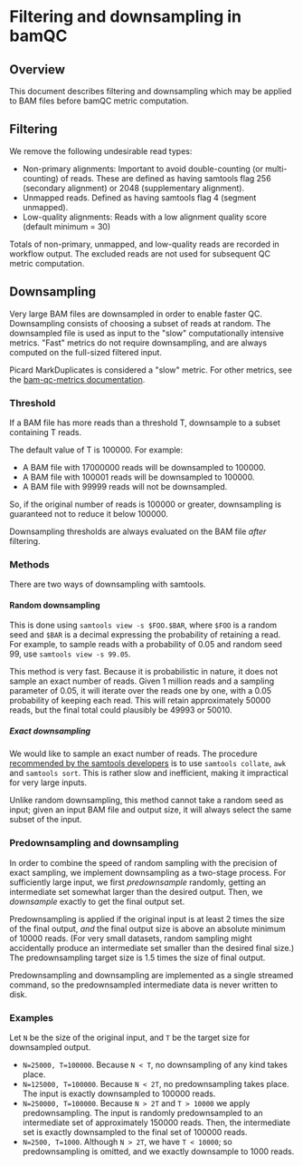 # Filtering and downsampling in bamQC

## Overview

This document describes filtering and downsampling which may be applied to BAM files before bamQC metric computation.

## Filtering

We remove the following undesirable read types:
- Non-primary alignments: Important to avoid double-counting (or multi-counting) of reads. These are defined as having samtools flag 256 (secondary alignment) or 2048 (supplementary alignment).
- Unmapped reads. Defined as having samtools flag 4 (segment unmapped).
- Low-quality alignments: Reads with a low alignment quality score (default minimum = 30)

Totals of non-primary, unmapped, and low-quality reads are recorded in workflow output. The excluded reads are not used for subsequent QC metric computation.

## Downsampling

Very large BAM files are downsampled in order to enable faster QC. Downsampling consists of choosing a subset of reads at random. The downsampled file is used as input to the "slow" computationally intensive metrics. "Fast" metrics do not require downsampling, and are always computed on the full-sized filtered input.

Picard MarkDuplicates is considered a "slow" metric. For other metrics, see the [bam-qc-metrics documentation](https://github.com/oicr-gsi/bam-qc-metrics/blob/master/metrics.md).

### Threshold

If a BAM file has more reads than a threshold T, downsample to a subset containing T reads.

The default value of T is 100000. For example:
- A BAM file with 17000000 reads will be downsampled to 100000.
- A BAM file with 100001 reads will be downsampled to 100000.
- A BAM file with 99999 reads will not be downsampled.

So, if the original number of reads is 100000 or greater, downsampling is guaranteed not to reduce it below 100000.

Downsampling thresholds are always evaluated on the BAM file _after_ filtering.

### Methods

There are two ways of downsampling with samtools.

#### Random downsampling

This is done using `samtools view -s $FOO.$BAR`, where `$FOO` is a random seed and `$BAR` is a decimal expressing the probability of retaining a read. For example, to sample reads with a probability of 0.05 and random seed 99, use `samtools view -s 99.05`.

This method is very fast. Because it is probabilistic in nature, it does not sample an exact number of reads. Given 1 million reads and a sampling parameter of 0.05, it will iterate over the reads one by one, with a 0.05 probability of keeping each read. This will retain approximately 50000 reads, but the final total could plausibly be 49993 or 50010.

##### Exact downsampling

We would like to sample an exact number of reads. The procedure [recommended by the samtools developers](https://github.com/samtools/samtools/issues/931) is to use `samtools collate`, `awk` and `samtools sort`. This is rather slow and inefficient, making it impractical for very large inputs.

Unlike random downsampling, this method cannot take a random seed as input; given an input BAM file and output size, it will always select the same subset of the input.

### Predownsampling and downsampling

In order to combine the speed of random sampling with the precision of exact sampling, we implement downsampling as a two-stage process. For sufficiently large input, we first _predownsample_ randomly, getting an intermediate set somewhat larger than the desired output. Then, we _downsample_ exactly to get the final output set.

Predownsampling is applied if the original input is at least 2 times the size of the final output, _and_ the final output size is above an absolute minimum of 10000 reads. (For very small datasets, random sampling might accidentally produce an intermediate set smaller than the desired final size.) The predownsampling target size is 1.5 times the size of final output.

Predownsampling and downsampling are implemented as a single streamed command, so the predownsampled intermediate data is never written to disk.

### Examples

Let `N` be the size of the original input, and `T` be the target size for downsampled output.

- `N=25000, T=100000`. Because `N < T`, no downsampling of any kind takes place.
- `N=125000, T=100000`. Because `N < 2T`, no predownsampling takes place. The input is exactly downsampled to 100000 reads.
- `N=250000, T=100000`. Because `N > 2T` and `T > 10000` we apply predownsampling. The input is randomly predownsampled to an intermediate set of approximately 150000 reads. Then, the intermediate set is exactly downsampled to the final set of 100000 reads.
- `N=2500, T=1000`. Although `N > 2T`, we have `T < 10000`; so predownsampling is omitted, and we exactly downsample to 1000 reads.
